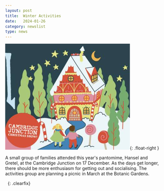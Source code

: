```yaml
---
layout: post
title:  Winter Activities
date:   2024-01-26
category: newslist
type: news
---
```


![A drawn poster from the Cambridge Junction depicting Hansel and Gretel approaching the gingerbread cottage.](/images/2024-01-26-winter-activities.jpg){: .float-right }

A small group of families attended this year's pantomime, Hansel and Gretel, at the Cambridge Junction on 17 December. As the days get longer, there should be more enthusiasm for getting out and socialising. The activities group are planning a picnic in March at the Botanic Gardens.

&nbsp;
{: .clearfix}

